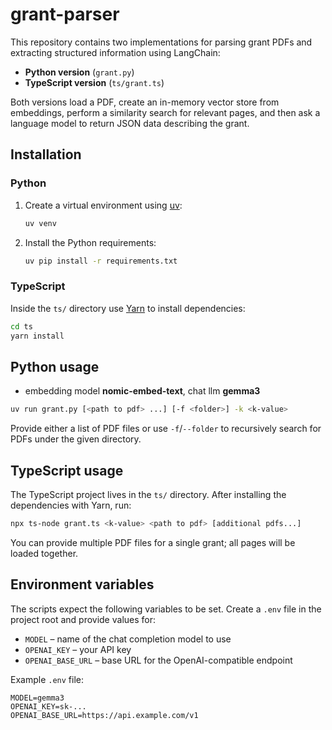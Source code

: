 # grant-parser

This repository contains two implementations for parsing grant PDFs and extracting structured information using LangChain:

- **Python version** (`grant.py`)
- **TypeScript version** (`ts/grant.ts`)

Both versions load a PDF, create an in-memory vector store from embeddings, perform a similarity search for relevant pages, and then ask a language model to return JSON data describing the grant.

## Installation

### Python

1. Create a virtual environment using [uv](https://github.com/astral-sh/uv):

   ```bash
   uv venv
   ```

2. Install the Python requirements:

   ```bash
   uv pip install -r requirements.txt
   ```

### TypeScript

Inside the `ts/` directory use [Yarn](https://yarnpkg.com/) to install dependencies:

```bash
cd ts
yarn install
```

## Python usage

- embedding model **nomic-embed-text**, chat llm **gemma3**

```bash
uv run grant.py [<path to pdf> ...] [-f <folder>] -k <k-value>
```

Provide either a list of PDF files or use `-f`/`--folder` to recursively search
for PDFs under the given directory.

## TypeScript usage

The TypeScript project lives in the `ts/` directory. After installing the dependencies with Yarn, run:

```bash
npx ts-node grant.ts <k-value> <path to pdf> [additional pdfs...]
```

You can provide multiple PDF files for a single grant; all pages will be loaded together.

## Environment variables

The scripts expect the following variables to be set. Create a `.env` file in the project root and provide values for:

- `MODEL` – name of the chat completion model to use
- `OPENAI_KEY` – your API key
- `OPENAI_BASE_URL` – base URL for the OpenAI-compatible endpoint

Example `.env` file:

```env
MODEL=gemma3
OPENAI_KEY=sk-...
OPENAI_BASE_URL=https://api.example.com/v1
```
